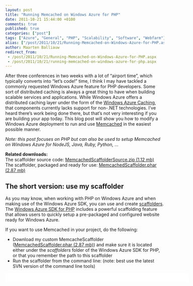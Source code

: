 ```yaml
---
layout: post
title: "Running Memcached on Windows Azure for PHP"
date: 2011-10-21 15:44:00 +0100
comments: true
published: true
categories: ["post"]
tags: ["Azure", "General", "PHP", "Scalability", "Software", "Webfarm"]
alias: ["/post/2011/10/21/Running-Memcached-on-Windows-Azure-for-PHP.aspx", "/post/2011/10/21/running-memcached-on-windows-azure-for-php.aspx"]
author: Maarten Balliauw
redirect_from:
 - /post/2011/10/21/Running-Memcached-on-Windows-Azure-for-PHP.aspx
 - /post/2011/10/21/running-memcached-on-windows-azure-for-php.aspx
---
```

<p>After three conferences in two weeks with a lot of &ldquo;airport time&rdquo;, which typically converts into &ldquo;let&rsquo;s code!&rdquo; time, I think I may have tackled a commonly requested Windows Azure feature for PHP developers. Some sort of distributed caching is always a great thing to have when building scalable services and applications. While Windows Azure offers a distributed caching layer under the form of the <a href="http://www.microsoft.com/windowsazure/features/caching/" target="_blank">Windows Azure Caching</a>, that components currently lacks support for non-.NET technologies. I&rsquo;ve heard there&rsquo;s work being done there, but that&rsquo;s not very interesting if you are building your app today. This blog post will show you how to modify a Windows Azure deployment to run and use <a href="http://memcached.org/" target="_blank">Memcached</a> in the easiest possible manner.</p>
<p><em>Note: this post focuses on PHP but can also be used to setup Memcached on Windows Azure for NodeJS, Java, Ruby, Python, &hellip;</em></p>
<p><strong>Related downloads:</strong> <br />The scaffolder source code: <a href="/files/2011/10/MemcachedScaffolderSource.zip">MemcachedScaffolderSource.zip (1.12 mb)</a><br />The scaffolder, packaged and ready for use: <a href="/files/2011/10/MemcachedScaffolder.phar">MemcachedScaffolder.phar (2.87 mb)</a></p>
<h2>The short version: use my scaffolder</h2>
<p>As you may know, when working with PHP on Windows Azure and when making use of the Windows Azure SDK, you can use and create <a href="/post/2011/05/30/Scaffolding-and-packaging-a-Windows-Azure-project-in-PHP.aspx" target="_blank">scaffolders</a>. The <a href="http://phpazure.codeplex.com" target="_blank">Windows Azure SDK for PHP</a> includes a powerful scaffolding feature that allows users to quickly setup a pre-packaged and configured website ready for Windows Azure.</p>
<p>If you want to use Memcached in your project, do the following:</p>
<ul>
<li>Download my custom MemcacheScaffolder (<a href="/files/2011/10/MemcachedScaffolder.phar">MemcachedScaffolder.phar (2.87 mb)</a>) and make sure it is located either under the <em>scaffolders</em> folder of the Windows Azure SDK for PHP, or that you remember the path to this scaffolder </li>
<li>Run the scaffolder from the command line: (note: best use the latest SVN version of the command line tools)</li>
</ul>
<div id="scid:9D7513F9-C04C-4721-824A-2B34F0212519:fd18a1d2-b76a-4218-84c8-405a8c146fe0" class="wlWriterEditableSmartContent" style="margin: 0px; display: inline; float: none; padding: 0px;">
<pre style="width: 583px; height: 28px; background-color: white; overflow: auto;"><div><!--

Code highlighting produced by Actipro CodeHighlighter (freeware)
http://www.CodeHighlighter.com/

--><span style="color: #008080;">1</span> <span style="color: #000000;">scaffolder </span><span style="color: #0000ff;">run</span><span style="color: #000000;"> -out</span><span style="color: #000000;">=</span><span style="color: #000000;">"</span><span style="color: #000000;">c:\temp\myapp</span><span style="color: #000000;">"</span><span style="color: #000000;"> -s</span><span style="color: #000000;">=</span><span style="color: #000000;">"</span><span style="color: #000000;">MemcachedScaffolder</span><span style="color: #000000;">"</span></div></pre>
<!-- Code inserted with Steve Dunn's Windows Live Writer Code Formatter Plugin.  http://dunnhq.com --></div>
<p><span style="font-family: Courier New;"><em></em>
<li>Find the newly created Windows Azure project structure in the folder you&rsquo;ve used. </li>
<li>In your PHP code, simply add<span style="font-family: Courier New;"><em> require_once 'memcache.inc.php';</em></span> to your code, and enjoy the <em><span style="font-family: Courier New;">$memcache</span></em> variable which will hold a preconfigured Memcached client for you to use. This<span style="font-family: Courier New;"><em> $memcache</em></span> instance will also be automatically updated when adding more server instances or deleting server instances.</li>
</span></p>
<div id="scid:9D7513F9-C04C-4721-824A-2B34F0212519:7fe333ae-b357-49ca-b9b9-7a1c3c9287d9" class="wlWriterEditableSmartContent" style="margin: 0px; display: inline; float: none; padding: 0px;">
<pre style="width: 583px; height: 15px; background-color: white; overflow: auto;"><div><!--

Code highlighting produced by Actipro CodeHighlighter (freeware)
http://www.CodeHighlighter.com/

--><span style="color: #008080;">1</span> <span style="color: #0000ff;">require_once</span><span style="color: #000000;"> </span><span style="color: #000000;">'</span><span style="color: #000000;">memcache.inc.php</span><span style="color: #000000;">'</span><span style="color: #000000;">; </span></div></pre>
<!-- Code inserted with Steve Dunn's Windows Live Writer Code Formatter Plugin.  http://dunnhq.com --></div>
<p>That&rsquo;s it!</p>
<h2>The long version: what this scaffolder does behind the scenes</h2>
<p>Of course, behind this &ldquo;developers can simply use 1 line of code&rdquo; trick a lot of things happen in the background. Let&rsquo;s go through the places I&rsquo;ve made changes from the default scaffolder.</p>
<h3>The ServiceDefinition.csdef file</h3>
<p>Let&rsquo;s start with the beginning: when running Memcached in a Windows Azure instance, you&rsquo;ll have to specify it with a port number to use. As such, the <em>ServiceDefinition.csdef</em> file which defines what the datacenter configuration for your app should be looks like the following:</p>
<div id="scid:9D7513F9-C04C-4721-824A-2B34F0212519:1c54fb47-76e7-4b71-9a1a-a1de6e04729b" class="wlWriterEditableSmartContent" style="margin: 0px; display: inline; float: none; padding: 0px;">
<pre style="width: 583px; height: 526px; background-color: white; overflow: auto;"><div><!--

Code highlighting produced by Actipro CodeHighlighter (freeware)
http://www.CodeHighlighter.com/

--><span style="color: #008080;"> 1</span> <span style="color: #0000ff;">&lt;?</span><span style="color: #ff00ff;">xml version="1.0" encoding="utf-8"</span><span style="color: #0000ff;">?&gt;</span><span style="color: #000000;">
</span><span style="color: #008080;"> 2</span> <span style="color: #0000ff;">&lt;</span><span style="color: #800000;">ServiceDefinition </span><span style="color: #ff0000;">name</span><span style="color: #0000ff;">="PhpOnAzure"</span><span style="color: #ff0000;"> xmlns</span><span style="color: #0000ff;">="http://schemas.microsoft.com/ServiceHosting/2008/10/ServiceDefinition"</span><span style="color: #0000ff;">&gt;</span><span style="color: #000000;">
</span><span style="color: #008080;"> 3</span> <span style="color: #000000;">  </span><span style="color: #0000ff;">&lt;</span><span style="color: #800000;">WebRole </span><span style="color: #ff0000;">name</span><span style="color: #0000ff;">="PhpOnAzure.Web"</span><span style="color: #ff0000;"> enableNativeCodeExecution</span><span style="color: #0000ff;">="true"</span><span style="color: #0000ff;">&gt;</span><span style="color: #000000;">
</span><span style="color: #008080;"> 4</span> <span style="color: #000000;">    </span><span style="color: #0000ff;">&lt;</span><span style="color: #800000;">Sites</span><span style="color: #0000ff;">&gt;</span><span style="color: #000000;">
</span><span style="color: #008080;"> 5</span> <span style="color: #000000;">      </span><span style="color: #0000ff;">&lt;</span><span style="color: #800000;">Site </span><span style="color: #ff0000;">name</span><span style="color: #0000ff;">="Web"</span><span style="color: #ff0000;"> physicalDirectory</span><span style="color: #0000ff;">="./PhpOnAzure.Web"</span><span style="color: #0000ff;">&gt;</span><span style="color: #000000;">
</span><span style="color: #008080;"> 6</span> <span style="color: #000000;">        </span><span style="color: #0000ff;">&lt;</span><span style="color: #800000;">Bindings</span><span style="color: #0000ff;">&gt;</span><span style="color: #000000;">
</span><span style="color: #008080;"> 7</span> <span style="color: #000000;">          </span><span style="color: #0000ff;">&lt;</span><span style="color: #800000;">Binding </span><span style="color: #ff0000;">name</span><span style="color: #0000ff;">="Endpoint1"</span><span style="color: #ff0000;"> endpointName</span><span style="color: #0000ff;">="HttpEndpoint"</span><span style="color: #ff0000;"> </span><span style="color: #0000ff;">/&gt;</span><span style="color: #000000;">
</span><span style="color: #008080;"> 8</span> <span style="color: #000000;">        </span><span style="color: #0000ff;">&lt;/</span><span style="color: #800000;">Bindings</span><span style="color: #0000ff;">&gt;</span><span style="color: #000000;">
</span><span style="color: #008080;"> 9</span> <span style="color: #000000;">      </span><span style="color: #0000ff;">&lt;/</span><span style="color: #800000;">Site</span><span style="color: #0000ff;">&gt;</span><span style="color: #000000;">
</span><span style="color: #008080;">10</span> <span style="color: #000000;">    </span><span style="color: #0000ff;">&lt;/</span><span style="color: #800000;">Sites</span><span style="color: #0000ff;">&gt;</span><span style="color: #000000;">
</span><span style="color: #008080;">11</span> <span style="color: #000000;">    </span><span style="color: #0000ff;">&lt;</span><span style="color: #800000;">Startup</span><span style="color: #0000ff;">&gt;</span><span style="color: #000000;">
</span><span style="color: #008080;">12</span> <span style="color: #000000;">      </span><span style="color: #0000ff;">&lt;</span><span style="color: #800000;">Task </span><span style="color: #ff0000;">commandLine</span><span style="color: #0000ff;">="add-environment-variables.cmd"</span><span style="color: #ff0000;"> executionContext</span><span style="color: #0000ff;">="elevated"</span><span style="color: #ff0000;"> taskType</span><span style="color: #0000ff;">="simple"</span><span style="color: #ff0000;"> </span><span style="color: #0000ff;">/&gt;</span><span style="color: #000000;">
</span><span style="color: #008080;">13</span> <span style="color: #000000;">      </span><span style="color: #0000ff;">&lt;</span><span style="color: #800000;">Task </span><span style="color: #ff0000;">commandLine</span><span style="color: #0000ff;">="install-php.cmd"</span><span style="color: #ff0000;"> executionContext</span><span style="color: #0000ff;">="elevated"</span><span style="color: #ff0000;"> taskType</span><span style="color: #0000ff;">="simple"</span><span style="color: #0000ff;">&gt;</span><span style="color: #000000;">
</span><span style="color: #008080;">14</span> <span style="color: #000000;">        </span><span style="color: #0000ff;">&lt;</span><span style="color: #800000;">Environment</span><span style="color: #0000ff;">&gt;</span><span style="color: #000000;">
</span><span style="color: #008080;">15</span> <span style="color: #000000;">          </span><span style="color: #0000ff;">&lt;</span><span style="color: #800000;">Variable </span><span style="color: #ff0000;">name</span><span style="color: #0000ff;">="EMULATED"</span><span style="color: #0000ff;">&gt;</span><span style="color: #000000;">
</span><span style="color: #008080;">16</span> <span style="color: #000000;">            </span><span style="color: #0000ff;">&lt;</span><span style="color: #800000;">RoleInstanceValue </span><span style="color: #ff0000;">xpath</span><span style="color: #0000ff;">="/RoleEnvironment/Deployment/@emulated"</span><span style="color: #ff0000;"> </span><span style="color: #0000ff;">/&gt;</span><span style="color: #000000;">
</span><span style="color: #008080;">17</span> <span style="color: #000000;">          </span><span style="color: #0000ff;">&lt;/</span><span style="color: #800000;">Variable</span><span style="color: #0000ff;">&gt;</span><span style="color: #000000;">
</span><span style="color: #008080;">18</span> <span style="color: #000000;">        </span><span style="color: #0000ff;">&lt;/</span><span style="color: #800000;">Environment</span><span style="color: #0000ff;">&gt;</span><span style="color: #000000;">
</span><span style="color: #008080;">19</span> <span style="color: #000000;">      </span><span style="color: #0000ff;">&lt;/</span><span style="color: #800000;">Task</span><span style="color: #0000ff;">&gt;</span><span style="color: #000000;">
</span><span style="color: #008080;">20</span> <span style="color: #000000;">      </span><span style="color: #0000ff;">&lt;</span><span style="color: #800000;">Task </span><span style="color: #ff0000;">commandLine</span><span style="color: #0000ff;">="memcached.cmd"</span><span style="color: #ff0000;"> executionContext</span><span style="color: #0000ff;">="elevated"</span><span style="color: #ff0000;"> taskType</span><span style="color: #0000ff;">="background"</span><span style="color: #ff0000;"> </span><span style="color: #0000ff;">/&gt;</span><span style="color: #000000;">
</span><span style="color: #008080;">21</span> <span style="color: #000000;">      </span><span style="color: #0000ff;">&lt;</span><span style="color: #800000;">Task </span><span style="color: #ff0000;">commandLine</span><span style="color: #0000ff;">="monitor-environment.cmd"</span><span style="color: #ff0000;"> executionContext</span><span style="color: #0000ff;">="elevated"</span><span style="color: #ff0000;"> taskType</span><span style="color: #0000ff;">="background"</span><span style="color: #ff0000;"> </span><span style="color: #0000ff;">/&gt;</span><span style="color: #000000;">
</span><span style="color: #008080;">22</span> <span style="color: #000000;">    </span><span style="color: #0000ff;">&lt;/</span><span style="color: #800000;">Startup</span><span style="color: #0000ff;">&gt;</span><span style="color: #000000;">
</span><span style="color: #008080;">23</span> <span style="color: #000000;">    </span><span style="color: #0000ff;">&lt;</span><span style="color: #800000;">Endpoints</span><span style="color: #0000ff;">&gt;</span><span style="color: #000000;">
</span><span style="color: #008080;">24</span> <span style="color: #000000;">      </span><span style="color: #0000ff;">&lt;</span><span style="color: #800000;">InputEndpoint </span><span style="color: #ff0000;">name</span><span style="color: #0000ff;">="HttpEndpoint"</span><span style="color: #ff0000;"> protocol</span><span style="color: #0000ff;">="http"</span><span style="color: #ff0000;"> port</span><span style="color: #0000ff;">="80"</span><span style="color: #ff0000;"> </span><span style="color: #0000ff;">/&gt;</span><span style="color: #000000;">
</span><span style="color: #008080;">25</span> <span style="color: #000000;">      </span><span style="color: #0000ff;">&lt;</span><span style="color: #800000;">InternalEndpoint </span><span style="color: #ff0000;">name</span><span style="color: #0000ff;">="MemcachedEndpoint"</span><span style="color: #ff0000;"> protocol</span><span style="color: #0000ff;">="tcp"</span><span style="color: #ff0000;"> </span><span style="color: #0000ff;">/&gt;</span><span style="color: #000000;">
</span><span style="color: #008080;">26</span> <span style="color: #000000;">    </span><span style="color: #0000ff;">&lt;/</span><span style="color: #800000;">Endpoints</span><span style="color: #0000ff;">&gt;</span><span style="color: #000000;">
</span><span style="color: #008080;">27</span> <span style="color: #000000;">    </span><span style="color: #0000ff;">&lt;</span><span style="color: #800000;">Imports</span><span style="color: #0000ff;">&gt;</span><span style="color: #000000;">
</span><span style="color: #008080;">28</span> <span style="color: #000000;">      </span><span style="color: #0000ff;">&lt;</span><span style="color: #800000;">Import </span><span style="color: #ff0000;">moduleName</span><span style="color: #0000ff;">="Diagnostics"</span><span style="color: #0000ff;">/&gt;</span><span style="color: #000000;">
</span><span style="color: #008080;">29</span> <span style="color: #000000;">    </span><span style="color: #0000ff;">&lt;/</span><span style="color: #800000;">Imports</span><span style="color: #0000ff;">&gt;</span><span style="color: #000000;">
</span><span style="color: #008080;">30</span> <span style="color: #000000;">    </span><span style="color: #0000ff;">&lt;</span><span style="color: #800000;">ConfigurationSettings</span><span style="color: #0000ff;">&gt;</span><span style="color: #000000;">
</span><span style="color: #008080;">31</span> <span style="color: #000000;">    </span><span style="color: #0000ff;">&lt;/</span><span style="color: #800000;">ConfigurationSettings</span><span style="color: #0000ff;">&gt;</span><span style="color: #000000;">
</span><span style="color: #008080;">32</span> <span style="color: #000000;">  </span><span style="color: #0000ff;">&lt;/</span><span style="color: #800000;">WebRole</span><span style="color: #0000ff;">&gt;</span><span style="color: #000000;">
</span><span style="color: #008080;">33</span> <span style="color: #0000ff;">&lt;/</span><span style="color: #800000;">ServiceDefinition</span><span style="color: #0000ff;">&gt;</span></div></pre>
<!-- Code inserted with Steve Dunn's Windows Live Writer Code Formatter Plugin.  http://dunnhq.com --></div>
<p>Note the <em>&lt;InternalEndpoint name="MemcachedEndpoint" protocol="tcp" /&gt; </em>line of code. This one defines that the web role instance should open some TCP port in the firewall with the name <em>MemcachedEndpoint</em> and expose that to the other virtual machines in your deployment. We&rsquo;ll use this named endpoint later when starting Memcached.</p>
<p>Something else in this file is noteworthy: the startup tasks under the <em>&lt;Startup&gt;</em> element. With the default scaffolder, the first two tasks (namely <em>add-environment-variables.cmd </em>and <em>install-php.cmd</em>) are also present. These do nothing more than providing some environment information about your deployment in the environment variables. The second one does what its name implies: install PHP on your virtual machine. The latter two scripts added, <em>memcached.cmd</em> and <em>monitor-environment.cmd</em> are used to bootstrap Memcached. Note these two tasks run as <em>background</em> tasks: I wanted to have these two always running to ensure when Memcached crashes the task can simply restart Memcached.</p>
<h3>The <em>php</em> folder</h3>
<p>If you&rsquo;ve played with the default scaffolder in the <a href="http://phpazure.codeplex.com" target="_blank">Windows Azure SDK for PHP</a>, you probably know that the PHP installation in Windows Azure is a &ldquo;default&rdquo; one. This means: no memcached extension is in there. To overcome this, simply copy the correct <em><a href="http://downloads.php.net/pierre/" target="_blank">php_memcache.dll</a></em> extension into the <em>/php/ext</em> folder and Windows Azure (well, the <em>install-php.cmd</em> script) will know what to do with it.</p>
<h3>Memcached.cmd and Memcached.ps1</h3>
<p>Under the application&rsquo;s <em>bin</em> folder, I&rsquo;ve added some additional startup tasks. The one responsible for starting (and maintaining a running instance of) Memcached is, of course, Memcached.cmd. This one simply delegates the call to Memcached.ps1, of which the following is the source code:</p>
<div id="scid:9D7513F9-C04C-4721-824A-2B34F0212519:9177c6d7-6e41-43f6-aff4-596e7579d630" class="wlWriterEditableSmartContent" style="margin: 0px; display: inline; float: none; padding: 0px;">
<pre style="width: 583px; height: 145px; background-color: white; overflow: auto;"><div><!--

Code highlighting produced by Actipro CodeHighlighter (freeware)
http://www.CodeHighlighter.com/

--><span style="color: #008080;">1</span> <span style="color: #000000;">[Reflection.Assembly]</span><span style="color: #000000;">::</span><span style="color: #000000;">LoadWithPartialName(</span><span style="color: #800000;">"</span><span style="color: #800000;">Microsoft.WindowsAzure.ServiceRuntime</span><span style="color: #800000;">"</span><span style="color: #000000;">)
</span><span style="color: #008080;">2</span> <span style="color: #000000;">
</span><span style="color: #008080;">3</span> <span style="color: #008000;">#</span><span style="color: #008000;"> Start memcached. To infinity and beyond!</span><span style="color: #008000;">
</span><span style="color: #008080;">4</span> <span style="color: #0000ff;">while</span><span style="color: #000000;"> (</span><span style="color: #000000;">1</span><span style="color: #000000;">) {
</span><span style="color: #008080;">5</span> <span style="color: #000000;">    </span><span style="color: #800080;">$p</span><span style="color: #000000;"> </span><span style="color: #000000;">=</span><span style="color: #000000;"> [diagnostics.</span><span style="color: #0000ff;">process</span><span style="color: #000000;">]</span><span style="color: #000000;">::</span><span style="color: #000000;">Start(</span><span style="color: #800000;">"</span><span style="color: #800000;">memcached.exe</span><span style="color: #800000;">"</span><span style="color: #000000;">, </span><span style="color: #800000;">"</span><span style="color: #800000;">-m 64 -p </span><span style="color: #800000;">"</span><span style="color: #000000;"> </span><span style="color: #000000;">+</span><span style="color: #000000;"> [Microsoft.WindowsAzure.ServiceRuntime.RoleEnvironment]</span><span style="color: #000000;">::</span><span style="color: #000000;">CurrentRoleInstance.InstanceEndpoints[</span><span style="color: #800000;">"</span><span style="color: #800000;">MemcachedEndpoint</span><span style="color: #800000;">"</span><span style="color: #000000;">].IPEndpoint.Port)
</span><span style="color: #008080;">6</span> <span style="color: #000000;">    </span><span style="color: #800080;">$p</span><span style="color: #000000;">.WaitForExit()
</span><span style="color: #008080;">7</span> <span style="color: #000000;">}</span></div></pre>
<!-- Code inserted with Steve Dunn's Windows Live Writer Code Formatter Plugin.  http://dunnhq.com --></div>
<p>To be honest, this file is pretty simple. It loads the WindowsAzure ServiceRuntime assembly which contains all kinds of information about the current deployment. Next, I start an infinite loop which continuously starts a new <em>memcached.exe</em> process consuming 64MB of RAM memory and listens on the port specified by the <em>MemcachedEndpoint</em> defined earlier.</p>
<h3>Monitor-environment.cmd and Monitor-environment.ps1</h3>
<p>The <em>monitor-environment.cmd</em> script takes the same approach as the <em>memcached.cmd</em> script: just pass the command along to a PowerShell script in the form of <em>monitor-environment.ps1</em>. I do want to show you the <em>monitor-environment.cmd </em>script however, as there&rsquo;s one difference in there: I&rsquo;m changing the file system permissions for my application (the <em>icacls</em> line).</p>
<div id="scid:9D7513F9-C04C-4721-824A-2B34F0212519:bfe86512-4f8e-4172-867e-86eb10435f90" class="wlWriterEditableSmartContent" style="margin: 0px; display: inline; float: none; padding: 0px;">
<pre style="width: 583px; height: 107px; background-color: white; overflow: auto;"><div><!--

Code highlighting produced by Actipro CodeHighlighter (freeware)
http://www.CodeHighlighter.com/

--><span style="color: #008080;">1</span> <span style="color: #000000;">@</span><span style="color: #000000;">echo off
</span><span style="color: #008080;">2</span> <span style="color: #000000;">cd </span><span style="color: #800000;">"</span><span style="color: #800000;">%~dp0</span><span style="color: #800000;">"</span><span style="color: #000000;">
</span><span style="color: #008080;">3</span> <span style="color: #000000;">
</span><span style="color: #008080;">4</span> <span style="color: #000000;">icacls </span><span style="color: #000000;">%</span><span style="color: #000000;">RoleRoot</span><span style="color: #000000;">%</span><span style="color: #000000;">\approot </span><span style="color: #000000;">/</span><span style="color: #000000;">grant </span><span style="color: #800000;">"</span><span style="color: #800000;">Everyone</span><span style="color: #800000;">"</span><span style="color: #000000;">:F </span><span style="color: #000000;">/</span><span style="color: #000000;">T
</span><span style="color: #008080;">5</span> <span style="color: #000000;">
</span><span style="color: #008080;">6</span> <span style="color: #000000;">powershell.exe Set</span><span style="color: #000000;">-</span><span style="color: #000000;">ExecutionPolicy Unrestricted
</span><span style="color: #008080;">7</span> <span style="color: #000000;">powershell.exe .\monitor</span><span style="color: #000000;">-</span><span style="color: #000000;">environment.ps1</span></div></pre>
<!-- Code inserted with Steve Dunn's Windows Live Writer Code Formatter Plugin.  http://dunnhq.com --></div>
<p>The reason for changing permissions is simple: I want to make sure I can write a PHP script to disk every minute. Yes, you heard me! I&rsquo;m using PowerShell (in the <em>monitor-environment.ps1 </em>script) to generate PHP code. Here&rsquo;s the PowerShell:</p>
<div id="scid:9D7513F9-C04C-4721-824A-2B34F0212519:0f50567e-2397-4305-a398-8940930d69c1" class="wlWriterEditableSmartContent" style="margin: 0px; display: inline; float: none; padding: 0px;">
<pre style="width: 583px; height: 659px; background-color: white; overflow: auto;"><div><!--

Code highlighting produced by Actipro CodeHighlighter (freeware)
http://www.CodeHighlighter.com/

--><span style="color: #008080;"> 1</span> <span style="color: #000000;">[Reflection.Assembly]</span><span style="color: #000000;">::</span><span style="color: #000000;">LoadWithPartialName(</span><span style="color: #800000;">"</span><span style="color: #800000;">Microsoft.WindowsAzure.ServiceRuntime</span><span style="color: #800000;">"</span><span style="color: #000000;">)
</span><span style="color: #008080;"> 2</span> <span style="color: #000000;">
</span><span style="color: #008080;"> 3</span> <span style="color: #008000;">#</span><span style="color: #008000;"> To infinity and beyond!</span><span style="color: #008000;">
</span><span style="color: #008080;"> 4</span> <span style="color: #000000;">
</span><span style="color: #008080;"> 5</span> <span style="color: #0000ff;">while</span><span style="color: #000000;">(</span><span style="color: #000000;">1</span><span style="color: #000000;">) {
</span><span style="color: #008080;"> 6</span> <span style="color: #000000;">    </span><span style="color: #008000;">#</span><span style="color: #008000;">#########################################################</span><span style="color: #008000;">
</span><span style="color: #008080;"> 7</span> <span style="color: #000000;">    </span><span style="color: #008000;">#</span><span style="color: #008000;"> Create memcached include file for PHP</span><span style="color: #008000;">
</span><span style="color: #008080;"> 8</span> <span style="color: #000000;">    </span><span style="color: #008000;">#</span><span style="color: #008000;">#########################################################</span><span style="color: #008000;">
</span><span style="color: #008080;"> 9</span> <span style="color: #000000;">
</span><span style="color: #008080;">10</span> <span style="color: #000000;">    </span><span style="color: #008000;">#</span><span style="color: #008000;"> Dump all memcached endpoints to ../memcached-servers.php</span><span style="color: #008000;">
</span><span style="color: #008080;">11</span> <span style="color: #000000;">    </span><span style="color: #800080;">$memcached</span><span style="color: #000000;"> </span><span style="color: #000000;">=</span><span style="color: #000000;"> </span><span style="color: #800000;">"</span><span style="color: #800000;">&lt;?php`r`n</span><span style="color: #800000;">"</span><span style="color: #000000;">
</span><span style="color: #008080;">12</span> <span style="color: #000000;">    </span><span style="color: #800080;">$memcached</span><span style="color: #000000;"> </span><span style="color: #000000;">+=</span><span style="color: #000000;"> </span><span style="color: #800000;">"</span><span style="color: #800000;">`$memcachedServers = array(</span><span style="color: #800000;">"</span><span style="color: #000000;">
</span><span style="color: #008080;">13</span> <span style="color: #000000;">
</span><span style="color: #008080;">14</span> <span style="color: #000000;">    </span><span style="color: #800080;">$currentRolename</span><span style="color: #000000;"> </span><span style="color: #000000;">=</span><span style="color: #000000;"> [Microsoft.WindowsAzure.ServiceRuntime.RoleEnvironment]</span><span style="color: #000000;">::</span><span style="color: #000000;">CurrentRoleInstance.Role.Name
</span><span style="color: #008080;">15</span> <span style="color: #000000;">    </span><span style="color: #800080;">$roles</span><span style="color: #000000;"> </span><span style="color: #000000;">=</span><span style="color: #000000;"> [Microsoft.WindowsAzure.ServiceRuntime.RoleEnvironment]</span><span style="color: #000000;">::</span><span style="color: #000000;">Roles
</span><span style="color: #008080;">16</span> <span style="color: #000000;">    </span><span style="color: #0000ff;">foreach</span><span style="color: #000000;"> (</span><span style="color: #800080;">$role</span><span style="color: #000000;"> </span><span style="color: #0000ff;">in</span><span style="color: #000000;"> </span><span style="color: #800080;">$roles</span><span style="color: #000000;">.Keys </span><span style="color: #000000;">|</span><span style="color: #000000;"> sort</span><span style="color: #000000;">-</span><span style="color: #000000;">object) {
</span><span style="color: #008080;">17</span> <span style="color: #000000;">        </span><span style="color: #0000ff;">if</span><span style="color: #000000;"> (</span><span style="color: #800080;">$role</span><span style="color: #000000;"> </span><span style="color: #008080;">-eq</span><span style="color: #000000;"> </span><span style="color: #800080;">$currentRolename</span><span style="color: #000000;">) {
</span><span style="color: #008080;">18</span> <span style="color: #000000;">            </span><span style="color: #800080;">$instances</span><span style="color: #000000;"> </span><span style="color: #000000;">=</span><span style="color: #000000;"> </span><span style="color: #800080;">$roles</span><span style="color: #000000;">[</span><span style="color: #800080;">$role</span><span style="color: #000000;">].Instances
</span><span style="color: #008080;">19</span> <span style="color: #000000;">            </span><span style="color: #0000ff;">for</span><span style="color: #000000;"> (</span><span style="color: #800080;">$i</span><span style="color: #000000;"> </span><span style="color: #000000;">=</span><span style="color: #000000;"> </span><span style="color: #000000;">0</span><span style="color: #000000;">; </span><span style="color: #800080;">$i</span><span style="color: #000000;"> </span><span style="color: #008080;">-lt</span><span style="color: #000000;"> </span><span style="color: #800080;">$instances</span><span style="color: #000000;">.Count; </span><span style="color: #800080;">$i</span><span style="color: #000000;">++</span><span style="color: #000000;">) {
</span><span style="color: #008080;">20</span> <span style="color: #000000;">                </span><span style="color: #800080;">$endpoints</span><span style="color: #000000;"> </span><span style="color: #000000;">=</span><span style="color: #000000;"> </span><span style="color: #800080;">$instances</span><span style="color: #000000;">[</span><span style="color: #800080;">$i</span><span style="color: #000000;">].InstanceEndpoints
</span><span style="color: #008080;">21</span> <span style="color: #000000;">                </span><span style="color: #0000ff;">foreach</span><span style="color: #000000;"> (</span><span style="color: #800080;">$endpoint</span><span style="color: #000000;"> </span><span style="color: #0000ff;">in</span><span style="color: #000000;"> </span><span style="color: #800080;">$endpoints</span><span style="color: #000000;">.Keys </span><span style="color: #000000;">|</span><span style="color: #000000;"> sort</span><span style="color: #000000;">-</span><span style="color: #000000;">object) {
</span><span style="color: #008080;">22</span> <span style="color: #000000;">                    </span><span style="color: #0000ff;">if</span><span style="color: #000000;"> (</span><span style="color: #800080;">$endpoint</span><span style="color: #000000;"> </span><span style="color: #008080;">-eq</span><span style="color: #000000;"> </span><span style="color: #800000;">"</span><span style="color: #800000;">MemcachedEndpoint</span><span style="color: #800000;">"</span><span style="color: #000000;">) {
</span><span style="color: #008080;">23</span> <span style="color: #000000;">                        </span><span style="color: #800080;">$memcached</span><span style="color: #000000;"> </span><span style="color: #000000;">+=</span><span style="color: #000000;"> </span><span style="color: #800000;">"</span><span style="color: #800000;">array(`"</span><span style="color: #800000;">"</span><span style="color: #000000;">
</span><span style="color: #008080;">24</span> <span style="color: #000000;">                        </span><span style="color: #800080;">$memcached</span><span style="color: #000000;"> </span><span style="color: #000000;">+=</span><span style="color: #000000;"> </span><span style="color: #800080;">$endpoints</span><span style="color: #000000;">[</span><span style="color: #800080;">$endpoint</span><span style="color: #000000;">].IPEndpoint.Address
</span><span style="color: #008080;">25</span> <span style="color: #000000;">                        </span><span style="color: #800080;">$memcached</span><span style="color: #000000;"> </span><span style="color: #000000;">+=</span><span style="color: #000000;"> </span><span style="color: #800000;">"</span><span style="color: #800000;">`" ,</span><span style="color: #800000;">"</span><span style="color: #000000;">
</span><span style="color: #008080;">26</span> <span style="color: #000000;">                        </span><span style="color: #800080;">$memcached</span><span style="color: #000000;"> </span><span style="color: #000000;">+=</span><span style="color: #000000;"> </span><span style="color: #800080;">$endpoints</span><span style="color: #000000;">[</span><span style="color: #800080;">$endpoint</span><span style="color: #000000;">].IPEndpoint.Port
</span><span style="color: #008080;">27</span> <span style="color: #000000;">                        </span><span style="color: #800080;">$memcached</span><span style="color: #000000;"> </span><span style="color: #000000;">+=</span><span style="color: #000000;"> </span><span style="color: #800000;">"</span><span style="color: #800000;">), </span><span style="color: #800000;">"</span><span style="color: #000000;">
</span><span style="color: #008080;">28</span> <span style="color: #000000;">                    }
</span><span style="color: #008080;">29</span> <span style="color: #000000;">
</span><span style="color: #008080;">30</span> <span style="color: #000000;">
</span><span style="color: #008080;">31</span> <span style="color: #000000;">                }
</span><span style="color: #008080;">32</span> <span style="color: #000000;">            }
</span><span style="color: #008080;">33</span> <span style="color: #000000;">        }
</span><span style="color: #008080;">34</span> <span style="color: #000000;">    }
</span><span style="color: #008080;">35</span> <span style="color: #000000;">
</span><span style="color: #008080;">36</span> <span style="color: #000000;">    </span><span style="color: #800080;">$memcached</span><span style="color: #000000;"> </span><span style="color: #000000;">+=</span><span style="color: #000000;"> </span><span style="color: #800000;">"</span><span style="color: #800000;">);</span><span style="color: #800000;">"</span><span style="color: #000000;">
</span><span style="color: #008080;">37</span> <span style="color: #000000;">
</span><span style="color: #008080;">38</span> <span style="color: #000000;">    Write</span><span style="color: #000000;">-</span><span style="color: #000000;">Output </span><span style="color: #800080;">$memcached</span><span style="color: #000000;"> </span><span style="color: #000000;">|</span><span style="color: #000000;"> Out</span><span style="color: #008080;">-File</span><span style="color: #000000;"> </span><span style="color: #000000;">-</span><span style="color: #000000;">Encoding Ascii ..</span><span style="color: #000000;">/</span><span style="color: #000000;">memcached</span><span style="color: #000000;">-</span><span style="color: #000000;">servers.php
</span><span style="color: #008080;">39</span> <span style="color: #000000;">
</span><span style="color: #008080;">40</span> <span style="color: #000000;">    </span><span style="color: #008000;">#</span><span style="color: #008000;"> Restart the loop in 1 minute</span><span style="color: #008000;">
</span><span style="color: #008080;">41</span> <span style="color: #000000;">    Start</span><span style="color: #000000;">-</span><span style="color: #000000;">Sleep </span><span style="color: #000000;">-</span><span style="color: #000000;">Seconds </span><span style="color: #000000;">60</span><span style="color: #000000;">
</span><span style="color: #008080;">42</span> <span style="color: #000000;">}</span></div></pre>
<!-- Code inserted with Steve Dunn's Windows Live Writer Code Formatter Plugin.  http://dunnhq.com --></div>
<p>The output is being written every minute to the <em>memcached-servers.php</em> file. Why every minute? Well, if servers are added or removed I want my application to use the correct set of servers. This leaves a possible gap of one minute where some server may not be available, you can easily catch any error related to this in your PHP code (or add a comment to this blog post telling me what&rsquo;s a better interval). Anyway, here&rsquo;s the sample output:</p>
<div id="scid:9D7513F9-C04C-4721-824A-2B34F0212519:b8d0fee4-5f15-4ae2-aad6-b1d996f7f8cc" class="wlWriterEditableSmartContent" style="margin: 0px; display: inline; float: none; padding: 0px;">
<pre style="width: 583px; height: 43px; background-color: white; overflow: auto;"><div><!--

Code highlighting produced by Actipro CodeHighlighter (freeware)
http://www.CodeHighlighter.com/

--><span style="color: #008080;">1</span> <span style="color: #000000;">&lt;?</span><span style="color: #000000;">php
</span><span style="color: #008080;">2</span> <span style="color: #800080;">$memcachedServers</span><span style="color: #000000;"> </span><span style="color: #000000;">=</span><span style="color: #000000;"> </span><span style="color: #0000ff;">array</span><span style="color: #000000;">(</span><span style="color: #0000ff;">array</span><span style="color: #000000;">(</span><span style="color: #000000;">'</span><span style="color: #000000;">10.0.0.1</span><span style="color: #000000;">'</span><span style="color: #000000;">,</span><span style="color: #000000;"> </span><span style="color: #000000;">11211</span><span style="color: #000000;">)</span><span style="color: #000000;">,</span><span style="color: #000000;"> </span><span style="color: #0000ff;">array</span><span style="color: #000000;">(</span><span style="color: #000000;">'</span><span style="color: #000000;">10.0.0.2</span><span style="color: #000000;">'</span><span style="color: #000000;">,</span><span style="color: #000000;"> </span><span style="color: #000000;">11211</span><span style="color: #000000;">)</span><span style="color: #000000;">,</span><span style="color: #000000;"> );</span></div></pre>
<!-- Code inserted with Steve Dunn's Windows Live Writer Code Formatter Plugin.  http://dunnhq.com --></div>
<p>All there&rsquo;s left to do is consume this array. I&rsquo;ve added a default <em>memcache.inc.php</em> file in the root of the web role to make things easy:</p>
<div id="scid:9D7513F9-C04C-4721-824A-2B34F0212519:fdf51df9-edbb-4563-b2ed-1b8cdabb6fe3" class="wlWriterEditableSmartContent" style="margin: 0px; display: inline; float: none; padding: 0px;">
<pre style="width: 583px; height: 158px; background-color: white; overflow: auto;"><div><!--

Code highlighting produced by Actipro CodeHighlighter (freeware)
http://www.CodeHighlighter.com/

--><span style="color: #008080;">1</span> <span style="color: #000000;">&lt;?</span><span style="color: #000000;">php
</span><span style="color: #008080;">2</span> <span style="color: #0000ff;">require_once</span><span style="color: #000000;"> </span><span style="color: #800080;">$_SERVER</span><span style="color: #000000;">[</span><span style="color: #000000;">"</span><span style="color: #000000;">RoleRoot</span><span style="color: #000000;">"</span><span style="color: #000000;">] </span><span style="color: #000000;">.</span><span style="color: #000000;"> </span><span style="color: #000000;">'</span><span style="color: #000000;">\\approot\\memcached-servers.php</span><span style="color: #000000;">'</span><span style="color: #000000;">;
</span><span style="color: #008080;">3</span> <span style="color: #800080;">$memcache</span><span style="color: #000000;"> </span><span style="color: #000000;">=</span><span style="color: #000000;"> </span><span style="color: #0000ff;">new</span><span style="color: #000000;"> Memcache();
</span><span style="color: #008080;">4</span> <span style="color: #0000ff;">foreach</span><span style="color: #000000;"> (</span><span style="color: #800080;">$memcachedServers</span><span style="color: #000000;"> </span><span style="color: #0000ff;">as</span><span style="color: #000000;"> </span><span style="color: #800080;">$memcachedServer</span><span style="color: #000000;">) {
</span><span style="color: #008080;">5</span> <span style="color: #000000;">    </span><span style="color: #0000ff;">if</span><span style="color: #000000;"> (</span><span style="color: #008080;">strpos</span><span style="color: #000000;">(</span><span style="color: #800080;">$memcachedServer</span><span style="color: #000000;">[</span><span style="color: #000000;">0</span><span style="color: #000000;">]</span><span style="color: #000000;">,</span><span style="color: #000000;"> </span><span style="color: #000000;">'</span><span style="color: #000000;">127.</span><span style="color: #000000;">'</span><span style="color: #000000;">) </span><span style="color: #000000;">!==</span><span style="color: #000000;"> </span><span style="color: #0000ff;">false</span><span style="color: #000000;">) {
</span><span style="color: #008080;">6</span> <span style="color: #000000;">        </span><span style="color: #800080;">$memcachedServer</span><span style="color: #000000;">[</span><span style="color: #000000;">0</span><span style="color: #000000;">] </span><span style="color: #000000;">=</span><span style="color: #000000;"> </span><span style="color: #000000;">'</span><span style="color: #000000;">localhost</span><span style="color: #000000;">'</span><span style="color: #000000;">;
</span><span style="color: #008080;">7</span> <span style="color: #000000;">    }
</span><span style="color: #008080;">8</span> <span style="color: #000000;">    </span><span style="color: #800080;">$memcache</span><span style="color: #000000;">-&gt;</span><span style="color: #000000;">addServer(</span><span style="color: #800080;">$memcachedServer</span><span style="color: #000000;">[</span><span style="color: #000000;">0</span><span style="color: #000000;">]</span><span style="color: #000000;">,</span><span style="color: #000000;"> </span><span style="color: #800080;">$memcachedServer</span><span style="color: #000000;">[</span><span style="color: #000000;">1</span><span style="color: #000000;">]);
</span><span style="color: #008080;">9</span> <span style="color: #000000;">}</span></div></pre>
<!-- Code inserted with Steve Dunn's Windows Live Writer Code Formatter Plugin.  http://dunnhq.com --></div>
<p>Include this file in your code and you have a full-blown distributed cache available in your Windows Azure deployment! Here&rsquo;s a sample of some operations that can be done on Memcached:</p>
<div id="scid:9D7513F9-C04C-4721-824A-2B34F0212519:fb83ab8b-205e-4c73-a794-af2caf273b79" class="wlWriterEditableSmartContent" style="margin: 0px; display: inline; float: none; padding: 0px;">
<pre style="width: 583px; height: 210px; background-color: white; overflow: auto;"><div><!--

Code highlighting produced by Actipro CodeHighlighter (freeware)
http://www.CodeHighlighter.com/

--><span style="color: #008080;"> 1</span> <span style="color: #000000;">&lt;?</span><span style="color: #000000;">php
</span><span style="color: #008080;"> 2</span> <span style="color: #008080;">error_reporting</span><span style="color: #000000;">(</span><span style="color: #ff00ff;">E_ALL</span><span style="color: #000000;">);
</span><span style="color: #008080;"> 3</span> <span style="color: #0000ff;">require_once</span><span style="color: #000000;"> </span><span style="color: #000000;">'</span><span style="color: #000000;">memcache.inc.php</span><span style="color: #000000;">'</span><span style="color: #000000;">;
</span><span style="color: #008080;"> 4</span> <span style="color: #000000;">
</span><span style="color: #008080;"> 5</span> <span style="color: #008080;">var_dump</span><span style="color: #000000;">(</span><span style="color: #800080;">$memcachedServers</span><span style="color: #000000;">);
</span><span style="color: #008080;"> 6</span> <span style="color: #008080;">var_dump</span><span style="color: #000000;">(</span><span style="color: #800080;">$memcache</span><span style="color: #000000;">-&gt;</span><span style="color: #000000;">getVersion());
</span><span style="color: #008080;"> 7</span> <span style="color: #000000;">
</span><span style="color: #008080;"> 8</span> <span style="color: #800080;">$memcache</span><span style="color: #000000;">-&gt;</span><span style="color: #000000;">set(</span><span style="color: #000000;">'</span><span style="color: #000000;">key1</span><span style="color: #000000;">'</span><span style="color: #000000;">,</span><span style="color: #000000;"> </span><span style="color: #000000;">'</span><span style="color: #000000;">value1</span><span style="color: #000000;">'</span><span style="color: #000000;">,</span><span style="color: #000000;"> </span><span style="color: #0000ff;">false</span><span style="color: #000000;">,</span><span style="color: #000000;"> </span><span style="color: #000000;">30</span><span style="color: #000000;">);
</span><span style="color: #008080;"> 9</span> <span style="color: #0000ff;">echo</span><span style="color: #000000;"> </span><span style="color: #800080;">$memcache</span><span style="color: #000000;">-&gt;</span><span style="color: #000000;">get(</span><span style="color: #000000;">'</span><span style="color: #000000;">key1</span><span style="color: #000000;">'</span><span style="color: #000000;">);
</span><span style="color: #008080;">10</span> <span style="color: #000000;">
</span><span style="color: #008080;">11</span> <span style="color: #800080;">$memcache</span><span style="color: #000000;">-&gt;</span><span style="color: #000000;">set(</span><span style="color: #000000;">'</span><span style="color: #000000;">var_key</span><span style="color: #000000;">'</span><span style="color: #000000;">,</span><span style="color: #000000;"> </span><span style="color: #000000;">'</span><span style="color: #000000;">some really big variable</span><span style="color: #000000;">'</span><span style="color: #000000;">,</span><span style="color: #000000;"> MEMCACHE_COMPRESSED</span><span style="color: #000000;">,</span><span style="color: #000000;"> </span><span style="color: #000000;">50</span><span style="color: #000000;">);
</span><span style="color: #008080;">12</span> <span style="color: #0000ff;">echo</span><span style="color: #000000;"> </span><span style="color: #800080;">$memcache</span><span style="color: #000000;">-&gt;</span><span style="color: #000000;">get(</span><span style="color: #000000;">'</span><span style="color: #000000;">var_key</span><span style="color: #000000;">'</span><span style="color: #000000;">);</span></div></pre>
<!-- Code inserted with Steve Dunn's Windows Live Writer Code Formatter Plugin.  http://dunnhq.com --></div>
<p>That&rsquo;s it!</p>
<h2>Conclusion and feedback</h2>
<p>This is just a fun project I&rsquo;ve been working on when lonely and bored on airports. However, if you think this is valuable and in your opinion should be made available as a standard thing in the Windows Azure SDK for PHP, let me know. I&rsquo;ll be happy to push this into the main branch and make sure it&rsquo;s available in a future release.</p>
<p>Comments or praise? There&rsquo;s a comment form right below this post!</p>
{% include imported_disclaimer.html %}
